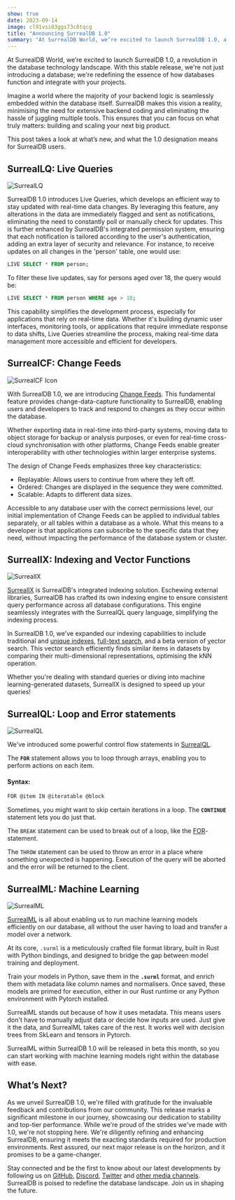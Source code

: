 ```yaml
---
show: true
date: 2023-09-14
image: cl91vsi03ggs73c8tqcg
title: "Announcing SurrealDB 1.0"
summary: "At SurrealDB World, we’re excited to launch SurrealDB 1.0, a revolution in the database technology landscape. With this stable release, we're not just introducing a database; we're redefining the essence of how databases function and integrate with your projects."
---
```


At SurrealDB World, we’re excited to launch SurrealDB 1.0, a revolution in the database technology landscape. With this stable release, we're not just introducing a database; we're redefining the essence of how databases function and integrate with your projects.

Imagine a world where the majority of your backend logic is seamlessly embedded within the database itself. SurrealDB makes this vision a reality, minimising the need for extensive backend coding and eliminating the hassle of juggling multiple tools. This ensures that you can focus on what truly matters: building and scaling your next big product.

This post takes a look at what’s new, and what the 1.0 designation means for SurrealDB users.

## SurrealLQ: Live Queries

![SurrealLQ](ckc5jfn28ufc73fu6fgg)

SurrealDB 1.0 introduces Live Queries, which develops an efficient way to stay updated with real-time data changes. By leveraging this feature, any alterations in the data are immediately flagged and sent as notifications, eliminating the need to constantly poll or manually check for updates. This is further enhanced by SurrealDB's integrated permission system, ensuring that each notification is tailored according to the user's authentication, adding an extra layer of security and relevance. For instance, to receive updates on all changes in the 'person' table, one would use:

```sql
LIVE SELECT * FROM person;
```

To filter these live updates, say for persons aged over 18, the query would be:

```sql
LIVE SELECT * FROM person WHERE age > 18;
```

This capability simplifies the development process, especially for applications that rely on real-time data. Whether it's building dynamic user interfaces, monitoring tools, or applications that require immediate response to data shifts, Live Queries streamline the process, making real-time data management more accessible and efficient for developers.

## SurrealCF: Change Feeds

![SurrealCF Icon](ckc5jfn28ufc73fu6feg)

With SurrealDB 1.0, we are introducing [Change Feeds](https://surrealdb.com/cf). This fundamental feature provides change-data-capture functionality to SurrealDB, enabling users and developers to track and respond to changes as they occur within the database.

Whether exporting data in real-time into third-party systems, moving data to object storage for backup or analysis purposes, or even for real-time cross-cloud synchronisation with other platforms, Change Feeds enable greater interoperability with other technologies within larger enterprise systems.

The design of Change Feeds emphasizes three key characteristics: 

- Replayable: Allows users to continue from where they left off.
- Ordered: Changes are displayed in the sequence they were committed.
- Scalable: Adapts to different data sizes.

Accessible to any database user with the correct permissions level, our initial implementation of Change Feeds can be applied to individual tables separately, or all tables within a database as a whole. What this means to a developer is that applications can subscribe to the specific data that they need, without impacting the performance of the database system or cluster.

## SurrealIX: Indexing and Vector Functions

![SurrealIX](ckc5jfn28ufc73fu6ff0)

[SurrealIX](https://surrealdb.com/ix) is SurrealDB's integrated indexing solution. Eschewing external libraries, SurrealDB has crafted its own indexing engine to ensure consistent query performance across all database configurations. This engine seamlessly integrates with the SurrealQL query language, simplifying the indexing process. 

In SurrealDB 1.0, we've expanded our indexing capabilities to include traditional and [unique indexes](https://surrealdb.com/docs/surrealql/statements/define/indexes), [full-text search](https://surrealdb.com/docs/surrealql/functions/search), and a beta version of [v](https://surrealdb.com/docs/surrealql/functions/vector)ector search. This vector search efficiently finds similar items in datasets by comparing their multi-dimensional representations, optimising the kNN operation. 

Whether you're dealing with standard queries or diving into machine learning-generated datasets, SurrealIX is designed to speed up your queries! 

## SurrealQL: Loop and Error statements

![SurrealQL](ckc5jfn28ufc73fu6fg0)

We've introduced some powerful control flow statements in [SurrealQL](https://surrealdb.com/docs/surrealql).

The **`FOR`** statement allows you to loop through arrays, enabling you to perform actions on each item.

#### Syntax:

```js
FOR @item IN @iteratable @block
```

Sometimes, you might want to skip certain iterations in a loop. The **`CONTINUE`** statement lets you do just that.

The `BREAK` statement can be used to break out of a loop, like the [FOR](https://surrealdb.com/docs/surrealql/statements/for)-statement.

The `THROW` statement can be used to throw an error in a place where something unexpected is happening. Execution of the query will be aborted and the error will be returned to the client.

## SurrealML: Machine Learning

![SurrealML](ckc5jfn28ufc73fu6fe0)

[SurrealML](https://surrealdb.com/ml) is all about enabling us to run machine learning models efficiently on our database, all without the user having to load and transfer a model over a network.

At its core, `.surml` is a meticulously crafted file format library, built in Rust with Python bindings, and designed to bridge the gap between model training and deployment. 

Train your models in Python, save them in the **`.surml`** format, and enrich them with metadata like column names and normalisers. Once saved, these models are primed for execution, either in our Rust runtime or any Python environment with Pytorch installed.

SurrealML stands out because of how it uses metadata. This means users don't have to manually adjust data or decide how inputs are used. Just give it the data, and SurrealML takes care of the rest. It works well with decision trees from SkLearn and tensors in Pytorch. 

SurrealML within SurrealDB 1.0 will be released in beta this month, so you can start working with machine learning models right within the database with ease.

## What’s Next?

As we unveil SurrealDB 1.0, we're filled with gratitude for the invaluable feedback and contributions from our community. This release marks a significant milestone in our journey, showcasing our dedication to stability and top-tier performance. While we're proud of the strides we've made with 1.0, we're not stopping here. We're diligently refining and enhancing SurrealDB, ensuring it meets the exacting standards required for production environments. Rest assured, our next major release is on the horizon, and it promises to be a game-changer.

Stay connected and be the first to know about our latest developments by following us on [GitHub](https://github.com/surrealdb/surrealdb), [Discord](https://discord.gg/surrealdb), [Twitter](https://twitter.com/SurrealDB) and [other media channels](https://surrealdb.com/community). SurrealDB is poised to redefine the database landscape. Join us in shaping the future.